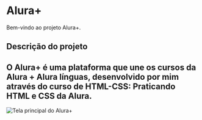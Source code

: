 # Alura+
Bem-vindo ao projeto Alura+.
## Descrição do projeto
O Alura+ é uma plataforma que une os cursos da Alura + Alura línguas, desenvolvido por mim através do curso de HTML-CSS: Praticando HTML e CSS da Alura.
---
![Tela principal do Alura+](https://s4.aconvert.com/convert/p3r68-cdx67/avvk9-k3kv5.png)
